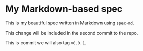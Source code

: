 # My Markdown-based spec

This is my beautiful spec written in Markdown using `spec-md`.

This change will be included in the second commit to the repo.

This is commit we will also tag `v0.0.1`.
